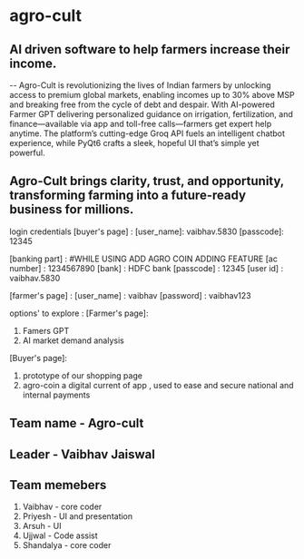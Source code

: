 # agro-cult
AI driven software to help farmers increase their income.
--

--
Agro-Cult is revolutionizing the lives of Indian farmers by unlocking access to premium global markets, 
enabling incomes up to 30% above MSP and breaking free from the cycle of debt and despair.
With AI-powered Farmer GPT delivering personalized guidance on irrigation, fertilization, and finance—available via app and toll-free calls—farmers get expert help anytime. 
The platform’s cutting-edge Groq API fuels an intelligent chatbot experience, 
while PyQt6 crafts a sleek, hopeful UI that’s simple yet powerful. 

Agro-Cult brings clarity, trust, and opportunity, transforming farming into a future-ready business for millions.
--


login credentials
[buyer's page] : 
    [user_name]: vaibhav.5830
    [passcode]: 12345

  [banking part] : #WHILE USING ADD AGRO COIN ADDING FEATURE
      [ac number] : 1234567890
      [bank] : HDFC bank
      [passcode] : 12345
      [user id] : vaibhav.5830

[farmer's page] :
    [user_name] : vaibhav
    [password] : vaibhav123

options' to explore : 
[Farmer's page]:
1) Famers GPT
2) AI market demand analysis

[Buyer's page]:
1) prototype of our shopping page
2) agro-coin a digital current of app , used to ease and secure national and internal payments

Team name - Agro-cult
--
Leader - Vaibhav Jaiswal
--

Team memebers 
--
1) Vaibhav - core coder
2) Priyesh - UI and presentation
3) Arsuh - UI
4) Ujjwal - Code assist
5) Shandalya - core coder


